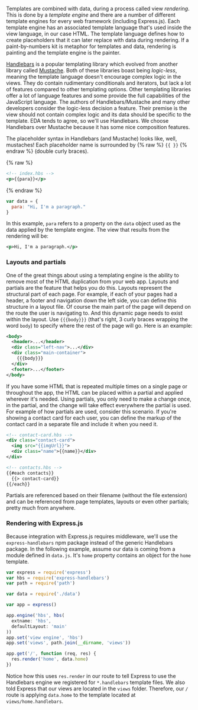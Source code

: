 Templates are combined with data, during a process called view _rendering_. This is done by a _template engine_ and there are a number of different template engines for every web framework (including Express.js). Each template engine has an associated template language that's used inside the view language, in our case HTML. The template language defines how to create placeholders that it can later replace with data during rendering. If a paint-by-numbers kit is metaphor for templates and data, rendering is painting and the template engine is the painter.

[Handlebars](http://handlebarsjs.com) is a popular templating library which evolved from another library called [Mustache](https://mustache.github.io). Both of these libraries boast being _logic-less_, meaning the template language doesn't encourage complex logic in the views. They do contain rudimentary conditionals and iterators, but lack a lot of features compared to other templating options. Other templating libraries offer a lot of language features and some provide the full capabilities of the JavaScript language. The authors of Handlebars/Mustache and many other developers consider the logic-less decision a feature. Their premise is the view should not contain complex logic and its data should be specific to the template. EDA tends to agree, so we'll use Handlebars. We choose Handlebars over Mustache because it has some nice composition features.

The placeholder syntax in Handlebars (and Mustache) looks like, well, mustaches! Each placeholder name is surrounded by {% raw %}  `{{ }}` {% endraw %} (double curly braces).

{% raw %}
```xml
<!-- index.hbs -->
<p>{{para}}</p>
```
{% endraw %}

```js
var data = {
  para: "Hi, I'm a paragraph."
}
```

In this example, `para` refers to a property on the `data` object used as the data applied by the template engine. The view that results from the rendering will be:

```xml
<p>Hi, I'm a paragraph.</p>
```


### Layouts and partials

One of the great things about using a templating engine is the ability to remove most of the HTML duplication from your web app. Layouts and partials are the feature that helps you do this. Layouts represent the structural part of each page. For example, if each of your pages had a header, a footer and navigation down the left side, you can define this structure in a layout file. Of course the main part of the page will depend on the route the user is navigating to. And this dynamic page needs to exist within the layout. Use `{{{body}}}` (that's right, 3 curly braces wrapping the word `body`) to specify where the rest of the page will go. Here is an example:

```xml
<body>
  <header>...</header>
  <div class="left-nav">...</div>
  <div class="main-container">
    {{{body}}}
  </div>
  <footer>...</footer>
</body>
```

If you have some HTML that is repeated multiple times on a single page or throughout the app, the HTML can be placed within a partial and applied wherever it's needed. Using partials, you only need to make a change once, in the partial, and the change will take effect everywhere the partial is used. For example of how partials are used, consider this scenario. If you're showing a contact card for each user, you can define the markup of the contact card in a separate file and include it when you need it.

```xml
<!-- contact-card.hbs -->
<div class="contact-card">
  <img src="{{imgUrl}}">
  <div class="name">{{name}}</div>
</div>

<!-- contacts.hbs -->
{{#each contacts}}
  {{> contact-card}}
{{/each}}
```

Partials are referenced based on their filename (without the file extension) and can be referenced from page templates, layouts or even other partials; pretty much from anywhere.


### Rendering with Express.js

Because integration with Express.js requires middleware, we'll use the `express-handlebars` npm package instead of the generic Handlebars package. In the following example, assume our data is coming from a module defined in `data.js`. It's `home` property contains an object for the `home` template.

```js
var express = require('express')
var hbs = require('express-handlebars')
var path = require('path')

var data = require('./data')

var app = express()

app.engine('hbs', hbs(
  extname: 'hbs',
  defaultLayout: 'main'
))
app.set('view engine', 'hbs')
app.set('views', path.join(__dirname, 'views'))

app.get('/', function (req, res) {
  res.render('home', data.home)
})
```

Notice how this uses `res.render` in our route to tell Express to use the Handlebars engine we registered for `*.handlebars` template files. We also told Express that our views are located in the `views` folder. Therefore, our `/` route is applying `data.home` to the template located at `views/home.handlebars`.

